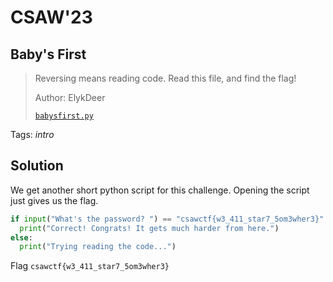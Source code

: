 # CSAW'23

## Baby's First

> 
> Reversing means reading code. Read this file, and find the flag!
>
>  Author: ElykDeer
>
> [`babysfirst.py`](babysfirst.py)

Tags: _intro_

## Solution
We get another short python script for this challenge. Opening the script just gives us the flag.

```python
if input("What's the password? ") == "csawctf{w3_411_star7_5om3wher3}":
  print("Correct! Congrats! It gets much harder from here.")
else:
  print("Trying reading the code...")
```

Flag `csawctf{w3_411_star7_5om3wher3}`